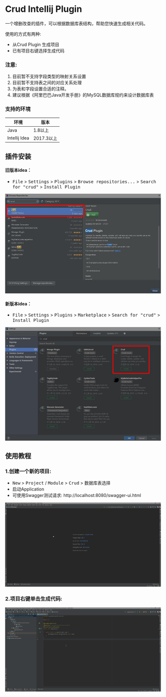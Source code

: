 Crud Intellij Plugin
===============
一个增删改查的插件，可以根据数据库表结构，帮助您快速生成相关代码。

使用的方式有两种: 
- 从Crud Plugin 生成项目
- 已有项目右键选择生成代码

### 注意: 
1. 目前暂不支持字段类型的映射关系设置
2. 目前暂不支持表之间的对应关系处理
3. 为表和字段设置合适的注释。
4. 建议根据《阿里巴巴Java开发手册》的MySQL数据库规约来设计数据库表

### 支持的环境
环境 | 版本
---|---
Java | 1.8以上
Intellij Idea | 2017.3以上

## 插件安装
#### 旧版本idea：
  - <kbd>File</kbd> > <kbd>Settings</kbd> > <kbd>Plugins</kbd> > <kbd>Browse repositories...</kbd> > <kbd>Search for "crud"</kbd> > <kbd>Install Plugin</kbd>

![image](https://raw.githubusercontent.com/mars05/static/master/image/crud1.jpg)
#### 新版本idea：
  - <kbd>File</kbd> > <kbd>Settings</kbd> > <kbd>Plugins</kbd> > <kbd>Marketplace</kbd> > <kbd>Search for "crud"</kbd> > <kbd>Install Plugin</kbd>  
  
![image](https://raw.githubusercontent.com/mars05/static/master/image/crud2.jpg)
## 使用教程

### 1.创建一个新的项目:
  - <kbd>New</kbd> > <kbd>Project</kbd> / <kbd>Module</kbd> > <kbd>Crud</kbd> > <kbd>数据库表选择</kbd>
  - 启动Application
  - 可使用Swagger测试请求: http://localhost:8080/swagger-ui.html

![image](https://raw.githubusercontent.com/mars05/static/master/image/crud3.gif)

### 2.项目右键单击生成代码:

![image](https://raw.githubusercontent.com/mars05/static/master/image/crud4.gif)